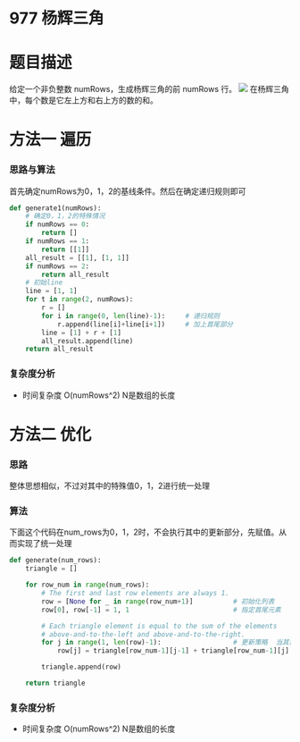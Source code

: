 # 977 杨辉三角
# 题目描述
给定一个非负整数 numRows，生成杨辉三角的前 numRows 行。
![](https://upload.wikimedia.org/wikipedia/commons/0/0d/PascalTriangleAnimated2.gif)
在杨辉三角中，每个数是它左上方和右上方的数的和。
# 方法一 遍历
### 思路与算法
首先确定numRows为0，1，2的基线条件。然后在确定递归规则即可
```python
def generate1(numRows):
    # 确定0，1，2的特殊情况
    if numRows == 0:
        return []
    if numRows == 1:
        return [[1]]
    all_result = [[1], [1, 1]]
    if numRows == 2:
        return all_result
    # 初始line
    line = [1, 1]
    for t in range(2, numRows):
        r = []
        for i in range(0, len(line)-1):     # 递归规则
            r.append(line[i]+line[i+1])     # 加上首尾部分
        line = [1] + r + [1]
        all_result.append(line)
    return all_result
```
### 复杂度分析
- 时间复杂度 O(numRows^2) N是数组的长度

# 方法二 优化
### 思路
整体思想相似，不过对其中的特殊值0，1，2进行统一处理
### 算法
下面这个代码在num_rows为0，1，2时，不会执行其中的更新部分，先赋值。从而实现了统一处理
```python
def generate(num_rows):
    triangle = []

    for row_num in range(num_rows):
        # The first and last row elements are always 1.
        row = [None for _ in range(row_num+1)]          # 初始化列表
        row[0], row[-1] = 1, 1                          # 指定首尾元素

        # Each triangle element is equal to the sum of the elements
        # above-and-to-the-left and above-and-to-the-right.
        for j in range(1, len(row)-1):                  # 更新策略  当其值为0 1 2时不会执行
            row[j] = triangle[row_num-1][j-1] + triangle[row_num-1][j]

        triangle.append(row)

    return triangle
```
### 复杂度分析
- 时间复杂度 O(numRows^2) N是数组的长度

